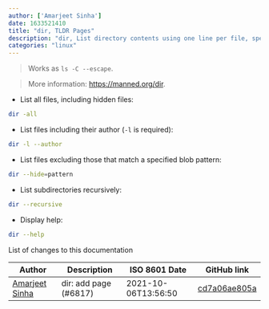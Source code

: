 ```yaml
---
author: ['Amarjeet Sinha']
date: 1633521410
title: "dir, TLDR Pages"
description: "dir, List directory contents using one line per file, special characters are represented by backslash escape sequences."
categories: "linux"
---
```

> Works as `ls -C --escape`.

> More information: <https://manned.org/dir>.

- List all files, including hidden files:

```bash
dir -all
```

- List files including their author (`-l` is required):

```bash
dir -l --author
```

- List files excluding those that match a specified blob pattern:

```bash
dir --hide=pattern
```

- List subdirectories recursively:

```bash
dir --recursive
```

- Display help:

```bash
dir --help
```
List of changes to this documentation


Author | Description | ISO 8601 Date | GitHub link
------|-----|-----|-----
[Amarjeet Sinha](mailto:54766242+amarjeetsinha@users.noreply.github.com) | dir: add page (#6817) | 2021-10-06T13:56:50 | [cd7a06ae805a](https://github.com/tldr-pages/tldr/commit/cd7a06ae805a75a8e461b0eee998ed8a18ae8dec)

